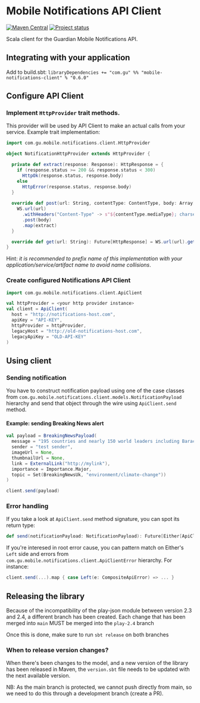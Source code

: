# Mobile Notifications API Client

[![Maven Central](https://img.shields.io/maven-central/v/com.gu/mobile-notifications-client_2.11.svg)](https://maven-badges.herokuapp.com/maven-central/com.gu/mobile-notifications-client_2.11)
[![Project status](https://img.shields.io/badge/status-active-brightgreen.svg)](#status)

Scala client for the Guardian Mobile Notifications API.

## Integrating with your application
Add to build.sbt: `libraryDependencies += "com.gu" %% "mobile-notifications-client" % "0.6.0"`
## Configure API Client
### Implement `HttpProvider` trait methods. 
This provider will be used by API Client to make an actual calls from your service. Example trait implementation:

```scala
import com.gu.mobile.notifications.client.HttpProvider

object NotificationHttpProvider extends HttpProvider {

  private def extract(response: Response): HttpResponse = {
    if (response.status >= 200 && response.status < 300)
      HttpOk(response.status, response.body)
    else
      HttpError(response.status, response.body)
  }
  
  override def post(url: String, contentType: ContentType, body: Array[Byte]): Future[HttpResponse] = {
    WS.url(url)
      .withHeaders("Content-Type" -> s"${contentType.mediaType}; charset=${contentType.charset}")
      .post(body)
      .map(extract)
  }

  override def get(url: String): Future[HttpResponse] = WS.url(url).get().map(extract)
}
```
Hint: *it is recommended to prefix name of this implementation with your application/service/artifact name to avoid name collisions*.
### Create configured Notifications API Client

```scala
import com.gu.mobile.notifications.client.ApiClient

val httpProvider = <your http provider instance>
val client = ApiClient(
  host = "http://notifications-host.com", 
  apiKey = "API-KEY", 
  httpProvider = httpProvider, 
  legacyHost = "http://old-notifications-host.com",
  legacyApiKey = "OLD-API-KEY"
)
```
## Using client
### Sending notification
You have to construct notification payload using one of the case classes from `com.gu.mobile.notifications.client.models.NotificationPayload` hierarchy
and send that object through the wire using `ApiClient.send` method. 
#### Example: sending Breaking News alert
```scala
val payload = BreakingNewsPayload(
  message = "195 countries and nearly 150 world leaders including Barack Obama and Xi Jinping meet in Paris for COP21 UN climate change conference",
  sender = "test sender",
  imageUrl = None,
  thumbnailUrl = None,
  link = ExternalLink("http://mylink"),
  importance = Importance.Major,
  topic = Set(BreakingNewsUk, "environment/climate-change"))
)

client.send(payload)
```
### Error handling
If you take a look at `ApiClient.send` method signature, you can spot its return type:

```scala
def send(notificationPayload: NotificationPayload): Future[Either[ApiClientError, Unit]]
```

If you're interesed in root error cause, you can pattern match on Either's `Left` side and errors from `com.gu.mobile.notifications.client.ApiClientError` hierarchy.
For instance:

```scala
client.send(...).map { case Left(e: CompositeApiError) => ... }
```
## Releasing the library

Because of the incompatibility of the play-json module between version 2.3 and 2.4, a different branch has been created.
Each change that has been merged into ````main```` MUST be merged into the ````play-2.4```` branch

Once this is done, make sure to run ````sbt release```` on both branches

### When to release version changes?
When there's been changes to the model, and a new version of the library has been released in Maven, the `version.sbt` file needs to be updated with the next available version.

NB: As the main branch is protected, we cannot push directly from main, so we need to do this through a development branch (create a PR).